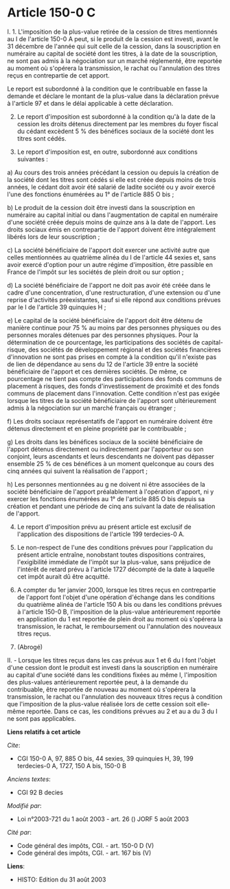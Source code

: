 # Article 150-0 C

I. 1. L'imposition de la plus-value retirée de la cession de titres mentionnés au I de l'article 150-0 A peut, si le produit
de la cession est investi, avant le 31 décembre de l'année qui suit celle de la cession, dans la souscription en numéraire au
capital de société dont les titres, à la date de la souscription, ne sont pas admis à la négociation sur un marché
réglementé, être reportée au moment où s'opérera la transmission, le rachat ou l'annulation des titres reçus en contrepartie
de cet apport.

Le report est subordonné à la condition que le contribuable en fasse la demande et déclare le montant de la plus-value dans
la déclaration prévue à l'article 97 et dans le délai applicable à cette déclaration.

2. Le report d'imposition est subordonné à la condition qu'à la date de la cession les droits détenus directement par les
membres du foyer fiscal du cédant excèdent 5 % des bénéfices sociaux de la société dont les titres sont cédés.

3. Le report d'imposition est, en outre, subordonné aux conditions suivantes :

a) Au cours des trois années précédant la cession ou depuis la création de la société dont les titres sont cédés si elle est
créée depuis moins de trois années, le cédant doit avoir été salarié de ladite société ou y avoir exercé l'une des fonctions
énumérées au 1° de l'article 885 O bis ;

b) Le produit de la cession doit être investi dans la souscription en numéraire au capital initial ou dans l'augmentation de
capital en numéraire d'une société créée depuis moins de quinze ans à la date de l'apport. Les droits sociaux émis en
contrepartie de l'apport doivent être intégralement libérés lors de leur souscription ;

c) La société bénéficiaire de l'apport doit exercer une activité autre que celles mentionnées au quatrième alinéa du I de
l'article 44 sexies et, sans avoir exercé d'option pour un autre régime d'imposition, être passible en France de l'impôt sur
les sociétés de plein droit ou sur option ;

d) La société bénéficiaire de l'apport ne doit pas avoir été créée dans le cadre d'une concentration, d'une restructuration,
d'une extension ou d'une reprise d'activités préexistantes, sauf si elle répond aux conditions prévues par le I de l'article
39 quinquies H ;

e) Le capital de la société bénéficiaire de l'apport doit être détenu de manière continue pour 75 % au moins par des
personnes physiques ou des personnes morales détenues par des personnes physiques. Pour la détermination de ce pourcentage,
les participations des sociétés de capital-risque, des sociétés de développement régional et des sociétés financières
d'innovation ne sont pas prises en compte à la condition qu'il n'existe pas de lien de dépendance au sens du 12 de l'article
39 entre la société bénéficiaire de l'apport et ces dernières sociétés. De même, ce pourcentage ne tient pas compte des
participations des fonds communs de placement à risques, des fonds d'investissement de proximité et des fonds communs de
placement dans l'innovation. Cette condition n'est pas exigée lorsque les titres de la société bénéficiaire de l'apport sont
ultérieurement admis à la négociation sur un marché français ou étranger ;

f) Les droits sociaux représentatifs de l'apport en numéraire doivent être détenus directement et en pleine propriété par le
contribuable ;

g) Les droits dans les bénéfices sociaux de la société bénéficiaire de l'apport détenus directement ou indirectement par
l'apporteur ou son conjoint, leurs ascendants et leurs descendants ne doivent pas dépasser ensemble 25 % de ces bénéfices à
un moment quelconque au cours des cinq années qui suivent la réalisation de l'apport ;

h) Les personnes mentionnées au g ne doivent ni être associées de la société bénéficiaire de l'apport préalablement à
l'opération d'apport, ni y exercer les fonctions énumérées au 1° de l'article 885 O bis depuis sa création et pendant une
période de cinq ans suivant la date de réalisation de l'apport.

4. Le report d'imposition prévu au présent article est exclusif de l'application des dispositions de l'article 199
terdecies-0 A.

5. Le non-respect de l'une des conditions prévues pour l'application du présent article entraîne, nonobstant toutes
dispositions contraires, l'exigibilité immédiate de l'impôt sur la plus-value, sans préjudice de l'intérêt de retard prévu à
l'article 1727 décompté de la date à laquelle cet impôt aurait dû être acquitté.

6. A compter du 1er janvier 2000, lorsque les titres reçus en contrepartie de l'apport font l'objet d'une opération d'échange
dans les conditions du quatrième alinéa de l'article 150 A bis ou dans les conditions prévues à l'article 150-0 B,
l'imposition de la plus-value antérieurement reportée en application du 1 est reportée de plein droit au moment où s'opérera
la transmission, le rachat, le remboursement ou l'annulation des nouveaux titres reçus.

7. (Abrogé)

II. - Lorsque les titres reçus dans les cas prévus aux 1 et 6 du I font l'objet d'une cession dont le produit est investi
dans la souscription en numéraire au capital d'une société dans les conditions fixées au même I, l'imposition des plus-values
antérieurement reportée peut, à la demande du contribuable, être reportée de nouveau au moment où s'opérera la transmission,
le rachat ou l'annulation des nouveaux titres reçus à condition que l'imposition de la plus-value réalisée lors de cette
cession soit elle-même reportée. Dans ce cas, les conditions prévues au 2 et au a du 3 du I ne sont pas applicables.

**Liens relatifs à cet article**

_Cite_:

  - CGI 150-0 A, 97, 885 O bis, 44 sexies, 39 quinquies H, 39, 199 terdecies-0 A, 1727, 150 A bis, 150-0 B

_Anciens textes_:

  - CGI 92 B decies

_Modifié par_:

  - Loi n°2003-721 du 1 août 2003 - art. 26 () JORF 5 août 2003

_Cité par_:

  - Code général des impôts, CGI. - art. 150-0 D (V)
  - Code général des impôts, CGI. - art. 167 bis (V)

**Liens**:

  - HISTO: Edition du 31 août 2003
